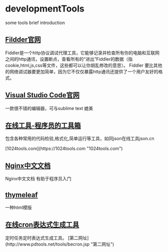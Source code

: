 # developmentTools
some tools brief introduction

## <a href="http://www.telerik.com/fiddler" target="_blank">Fildder官网</a>
<p>Fiddler是一个http协议调试代理工具，它能够记录并检查所有你的电脑和互联网之间的http通讯，设置断点，查看所有的“进出”Fiddler的数据（指cookie,html,js,css等文件，这些都可以让你胡乱修改的意思）。 Fiddler 要比其他的网络调试器要更加简单，因为它不仅仅暴露http通讯还提供了一个用户友好的格式。</p>

## <a target="_blank" href="https://code.visualstudio.com" >Visual Studio Code官网</a>
<p>一款很不错的编辑器，可与sublime text 媲美</p>

## <a target="_blank" href="http://tool.lu/" >在线工具-程序员的工具箱</a>
<p>包含各种常用的代码检验,格式化,简单运行等工具，如同json在线工具json.cn</p>
  [1024tools.com](https://1024tools.com "1024tools.com")

## [Nginx中文文档](http://tool.oschina.net/apidocs/apidoc?api=nginx-zh "Nginx中文文档")
<p>Nginx中文文档 有助于程序员入门</p>

## [thymeleaf](http://www.thymeleaf.org/doc/tutorials/3.0/thymeleafspring.html)
<p>一种html模版</p>

## [在线cron表达式生成工具](http://cron.qqe2.com/ "在线cron表达式生成工具") 
<p>  定时任务定时表达式生成工具。 [第二网址](http://www.pdtools.net/tools/becron.jsp "第二网址")</p>


